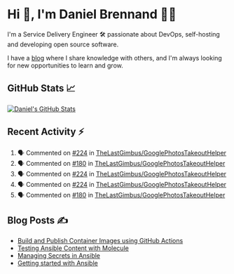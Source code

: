 # Hi 👋, I'm Daniel Brennand 👨‍💻

I'm a Service Delivery Engineer 🛠 passionate about DevOps, self-hosting and developing open source software.

I have a [blog](https://danielbrennand.com/blog/) where I share knowledge with others, and I'm always looking for new opportunities to learn and grow.

## GitHub Stats 📈

[![Daniel's GitHub Stats](https://github-readme-stats-dbrennand.vercel.app/api?username=dbrennand&show_icons=true&count_private=true&hide_border=true&theme=dark)](https://github.com/anuraghazra/github-readme-stats)

## Recent Activity ⚡

<!--START_SECTION:activity-->
1. 🗣 Commented on [#224](https://github.com/TheLastGimbus/GooglePhotosTakeoutHelper/pull/224#issuecomment-1736329232) in [TheLastGimbus/GooglePhotosTakeoutHelper](https://github.com/TheLastGimbus/GooglePhotosTakeoutHelper)
2. 🗣 Commented on [#180](https://github.com/TheLastGimbus/GooglePhotosTakeoutHelper/issues/180#issuecomment-1734006002) in [TheLastGimbus/GooglePhotosTakeoutHelper](https://github.com/TheLastGimbus/GooglePhotosTakeoutHelper)
3. 🗣 Commented on [#224](https://github.com/TheLastGimbus/GooglePhotosTakeoutHelper/pull/224#issuecomment-1733951647) in [TheLastGimbus/GooglePhotosTakeoutHelper](https://github.com/TheLastGimbus/GooglePhotosTakeoutHelper)
4. 🗣 Commented on [#224](https://github.com/TheLastGimbus/GooglePhotosTakeoutHelper/pull/224#issuecomment-1733865843) in [TheLastGimbus/GooglePhotosTakeoutHelper](https://github.com/TheLastGimbus/GooglePhotosTakeoutHelper)
5. 🗣 Commented on [#180](https://github.com/TheLastGimbus/GooglePhotosTakeoutHelper/issues/180#issuecomment-1733797360) in [TheLastGimbus/GooglePhotosTakeoutHelper](https://github.com/TheLastGimbus/GooglePhotosTakeoutHelper)
<!--END_SECTION:activity-->

## Blog Posts ✍

<!-- BLOG-POST-LIST:START -->
- [Build and Publish Container Images using GitHub Actions](https://danielbrennand.com/blog/build-and-publish-container-image-gha/)
- [Testing Ansible Content with Molecule](https://danielbrennand.com/blog/testing-ansible-content/)
- [Managing Secrets in Ansible](https://danielbrennand.com/blog/managing-secrets-in-ansible/)
- [Getting started with Ansible](https://danielbrennand.com/blog/getting-started-ansible/)
<!-- BLOG-POST-LIST:END -->
